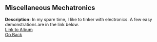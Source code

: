 ## Miscellaneous Mechatronics

**Description:** In my spare time, I like to tinker with electronics. A few easy demonstrations are in the link below.
<br>
[Link to Album](https://photos.google.com/share/AF1QipPi1cqxbuF4EbjSqe1nLQg5cQ6AcDoHo3-EuOEhyp57fGN7v8_65_zFNuBBq649oQ?key=YnFXUG1XR3gwNVgycDlWWlBmSUhaYWJESmw5dnBB)
<br>
[Go Back](https://mhatzi.github.io/)

